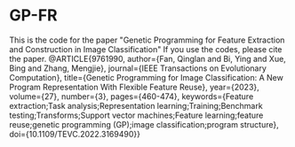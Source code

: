 # GP-FR
This is the code for the paper "Genetic Programming for Feature Extraction and Construction in Image Classification" 
If you use the codes, please cite the paper. 
@ARTICLE{9761990,
  author={Fan, Qinglan and Bi, Ying and Xue, Bing and Zhang, Mengjie},
  journal={IEEE Transactions on Evolutionary Computation}, 
  title={Genetic Programming for Image Classification: A New Program Representation With Flexible Feature Reuse}, 
  year={2023},
  volume={27},
  number={3},
  pages={460-474},
  keywords={Feature extraction;Task analysis;Representation learning;Training;Benchmark testing;Transforms;Support vector machines;Feature learning;feature reuse;genetic programming (GP);image classification;program structure},
  doi={10.1109/TEVC.2022.3169490}}
